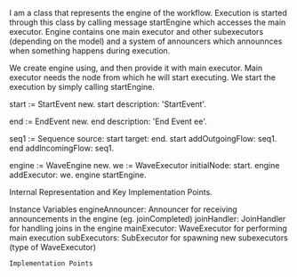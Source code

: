 I am a class that represents the engine of the workflow. Execution is started through this class by calling message startEngine which accesses the main executor.
Engine contains one main executor and other subexecutors (depending on the model) and a system of announcers which announnces when something happens during execution.

We create engine using, and then provide it with main executor. Main executor needs the node from which he will start executing. We start the execution by simply calling startEngine. 

start := StartEvent new.
start description: 'StartEvent'.

end := EndEvent new.
end description: 'End Event ee'.

seq1 := Sequence source: start target: end.
start addOutgoingFlow: seq1.
end addIncomingFlow: seq1. 

engine := WaveEngine new.
we := WaveExecutor initialNode: start.
engine addExecutor: we.
engine startEngine.

Internal Representation and Key Implementation Points.

Instance Variables
	engineAnnouncer: Announcer for receiving announcements in the engine (eg. joinCompleted)
	joinHandler:		JoinHandler for handling joins in the engine
	mainExecutor:		WaveExecutor for performing main execution
	subExecutors:		SubExecutor for spawning new subexecutors (type of WaveExecutor)


    Implementation Points